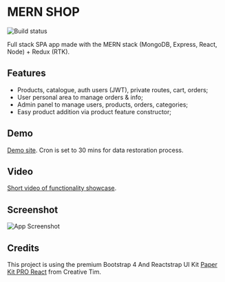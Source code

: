 # MERN SHOP
![Build status](https://github.com/aleksandr-loskutov/mern-shop/actions/workflows/docker-deploy.yml/badge.svg)

Full stack SPA app made with the MERN stack (MongoDB, Express, React, Node) + Redux (RTK).

## Features
- Products, catalogue, auth users (JWT), private routes, cart, orders;
- User personal area to manage orders & info;
- Admin panel to manage users, products, orders, categories;
- Easy product addition via product feature constructor;

## Demo
[Demo site](http://aleksandrl.ru:1500/). Cron is set to 30 mins for data restoration process.

## Video
[ Short video of functionality showcase](https://www.berrycast.com/conversations/64feda24-801c-57af-b38a-62dab5beecc2).

## Screenshot
![App Screenshot](https://aleksandrl.ru/img/mern1.jpg)
## Credits
This project is using the premium Bootstrap 4 And Reactstrap UI Kit [Paper Kit PRO React](https://www.creative-tim.com/product/paper-kit-pro-react) from Creative Tim.